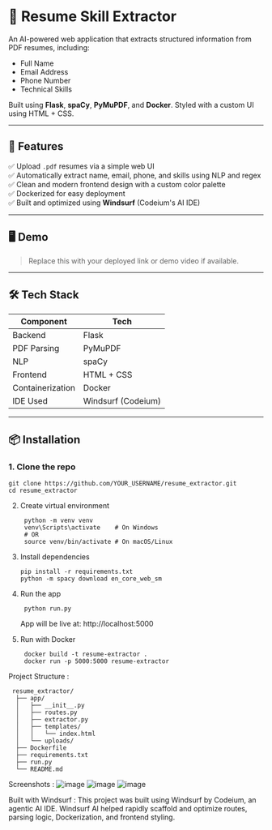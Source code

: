 # 🧠 Resume Skill Extractor

An AI-powered web application that extracts structured information from PDF resumes, including:
- Full Name
- Email Address
- Phone Number
- Technical Skills

Built using **Flask**, **spaCy**, **PyMuPDF**, and **Docker**. Styled with a custom UI using HTML + CSS.

---

## 🚀 Features

✅ Upload `.pdf` resumes via a simple web UI  
✅ Automatically extract name, email, phone, and skills using NLP and regex  
✅ Clean and modern frontend design with a custom color palette  
✅ Dockerized for easy deployment  
✅ Built and optimized using **Windsurf** (Codeium's AI IDE)

---

## 🖥️ Demo

> Replace this with your deployed link or demo video if available.

---

## 🛠️ Tech Stack

| Component       | Tech        |
|----------------|-------------|
| Backend        | Flask       |
| PDF Parsing    | PyMuPDF     |
| NLP            | spaCy       |
| Frontend       | HTML + CSS  |
| Containerization | Docker     |
| IDE Used       | Windsurf (Codeium) |

---

## 📦 Installation

### 1. Clone the repo

    git clone https://github.com/YOUR_USERNAME/resume_extractor.git
    cd resume_extractor

2. Create virtual environment

        python -m venv venv
        venv\Scripts\activate    # On Windows
        # OR
        source venv/bin/activate # On macOS/Linux
 3. Install dependencies
    
        pip install -r requirements.txt
        python -m spacy download en_core_web_sm
    
 4. Run the app 

         python run.py
    
    App will be live at: http://localhost:5000
  
5. Run with Docker

        docker build -t resume-extractor .
        docker run -p 5000:5000 resume-extractor
   
 Project Structure :

     resume_extractor/
      ├── app/
      │   ├── __init__.py
      │   ├── routes.py
      │   ├── extractor.py
      │   ├── templates/
      │   │   └── index.html
      │   └── uploads/
      ├── Dockerfile
      ├── requirements.txt
      ├── run.py
      └── README.md

 Screenshots :
  ![image](https://github.com/user-attachments/assets/d5b97f7b-1d23-40fa-ad74-bd06bb86b7a2)
  ![image](https://github.com/user-attachments/assets/e06a419c-10ed-44cb-a639-28aacf87cef9)
  ![image](https://github.com/user-attachments/assets/987e50c4-1975-4818-96d9-8a5ff61a5515)

Built with Windsurf :
This project was built using Windsurf by Codeium, an agentic AI IDE.
Windsurf AI helped rapidly scaffold and optimize routes, parsing logic, Dockerization, and frontend styling.




  
